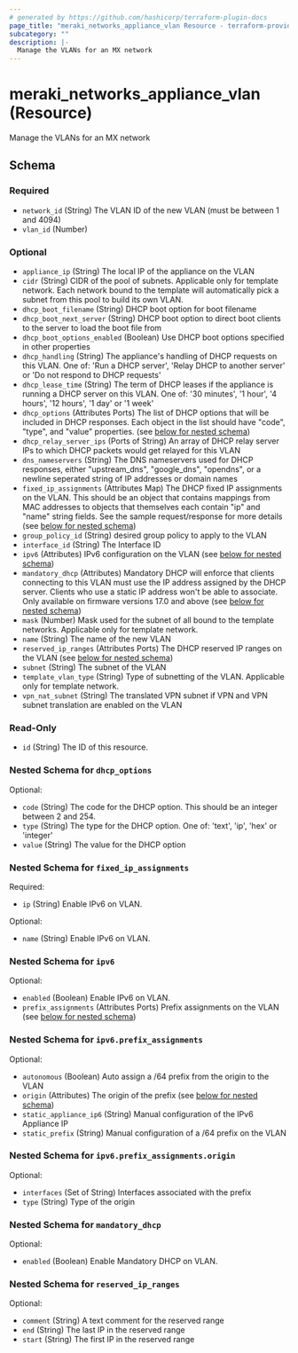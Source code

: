 ```yaml
---
# generated by https://github.com/hashicorp/terraform-plugin-docs
page_title: "meraki_networks_appliance_vlan Resource - terraform-provider-meraki"
subcategory: ""
description: |-
  Manage the VLANs for an MX network
---
```


# meraki_networks_appliance_vlan (Resource)

Manage the VLANs for an MX network



<!-- schema generated by tfplugindocs -->
## Schema

### Required

- `network_id` (String) The VLAN ID of the new VLAN (must be between 1 and 4094)
- `vlan_id` (Number)

### Optional

- `appliance_ip` (String) The local IP of the appliance on the VLAN
- `cidr` (String) CIDR of the pool of subnets. Applicable only for template network. Each network bound to the template will automatically pick a subnet from this pool to build its own VLAN.
- `dhcp_boot_filename` (String) DHCP boot option for boot filename
- `dhcp_boot_next_server` (String) DHCP boot option to direct boot clients to the server to load the boot file from
- `dhcp_boot_options_enabled` (Boolean) Use DHCP boot options specified in other properties
- `dhcp_handling` (String) The appliance's handling of DHCP requests on this VLAN. One of: 'Run a DHCP server', 'Relay DHCP to another server' or 'Do not respond to DHCP requests'
- `dhcp_lease_time` (String) The term of DHCP leases if the appliance is running a DHCP server on this VLAN. One of: '30 minutes', '1 hour', '4 hours', '12 hours', '1 day' or '1 week'
- `dhcp_options` (Attributes Ports) The list of DHCP options that will be included in DHCP responses. Each object in the list should have "code", "type", and "value" properties. (see [below for nested schema](#nestedatt--dhcp_options))
- `dhcp_relay_server_ips` (Ports of String) An array of DHCP relay server IPs to which DHCP packets would get relayed for this VLAN
- `dns_nameservers` (String) The DNS nameservers used for DHCP responses, either "upstream_dns", "google_dns", "opendns", or a newline seperated string of IP addresses or domain names
- `fixed_ip_assignments` (Attributes Map) The DHCP fixed IP assignments on the VLAN. This should be an object that contains mappings from MAC addresses to objects that themselves each contain "ip" and "name" string fields. See the sample request/response for more details (see [below for nested schema](#nestedatt--fixed_ip_assignments))
- `group_policy_id` (String) desired group policy to apply to the VLAN
- `interface_id` (String) The Interface ID
- `ipv6` (Attributes) IPv6 configuration on the VLAN (see [below for nested schema](#nestedatt--ipv6))
- `mandatory_dhcp` (Attributes) Mandatory DHCP will enforce that clients connecting to this VLAN must use the IP address assigned by the DHCP server. Clients who use a static IP address won't be able to associate. Only available on firmware versions 17.0 and above (see [below for nested schema](#nestedatt--mandatory_dhcp))
- `mask` (Number) Mask used for the subnet of all bound to the template networks. Applicable only for template network.
- `name` (String) The name of the new VLAN
- `reserved_ip_ranges` (Attributes Ports) The DHCP reserved IP ranges on the VLAN (see [below for nested schema](#nestedatt--reserved_ip_ranges))
- `subnet` (String) The subnet of the VLAN
- `template_vlan_type` (String) Type of subnetting of the VLAN. Applicable only for template network.
- `vpn_nat_subnet` (String) The translated VPN subnet if VPN and VPN subnet translation are enabled on the VLAN

### Read-Only

- `id` (String) The ID of this resource.

<a id="nestedatt--dhcp_options"></a>
### Nested Schema for `dhcp_options`

Optional:

- `code` (String) The code for the DHCP option. This should be an integer between 2 and 254.
- `type` (String) The type for the DHCP option. One of: 'text', 'ip', 'hex' or 'integer'
- `value` (String) The value for the DHCP option


<a id="nestedatt--fixed_ip_assignments"></a>
### Nested Schema for `fixed_ip_assignments`

Required:

- `ip` (String) Enable IPv6 on VLAN.

Optional:

- `name` (String) Enable IPv6 on VLAN.


<a id="nestedatt--ipv6"></a>
### Nested Schema for `ipv6`

Optional:

- `enabled` (Boolean) Enable IPv6 on VLAN.
- `prefix_assignments` (Attributes Ports) Prefix assignments on the VLAN (see [below for nested schema](#nestedatt--ipv6--prefix_assignments))

<a id="nestedatt--ipv6--prefix_assignments"></a>
### Nested Schema for `ipv6.prefix_assignments`

Optional:

- `autonomous` (Boolean) Auto assign a /64 prefix from the origin to the VLAN
- `origin` (Attributes) The origin of the prefix (see [below for nested schema](#nestedatt--ipv6--prefix_assignments--origin))
- `static_appliance_ip6` (String) Manual configuration of the IPv6 Appliance IP
- `static_prefix` (String) Manual configuration of a /64 prefix on the VLAN

<a id="nestedatt--ipv6--prefix_assignments--origin"></a>
### Nested Schema for `ipv6.prefix_assignments.origin`

Optional:

- `interfaces` (Set of String) Interfaces associated with the prefix
- `type` (String) Type of the origin




<a id="nestedatt--mandatory_dhcp"></a>
### Nested Schema for `mandatory_dhcp`

Optional:

- `enabled` (Boolean) Enable Mandatory DHCP on VLAN.


<a id="nestedatt--reserved_ip_ranges"></a>
### Nested Schema for `reserved_ip_ranges`

Optional:

- `comment` (String) A text comment for the reserved range
- `end` (String) The last IP in the reserved range
- `start` (String) The first IP in the reserved range
